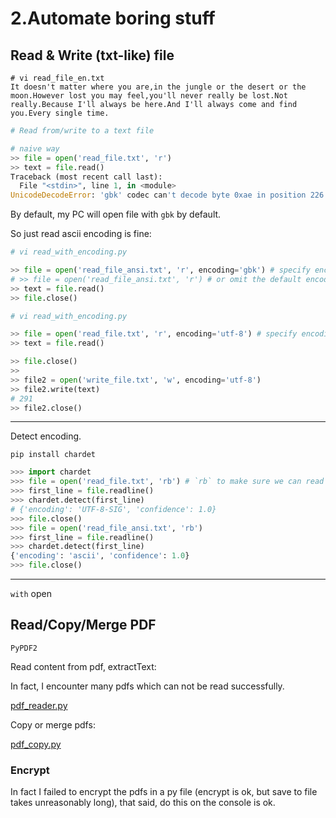 # 2.Automate boring stuff

## Read & Write (txt-like) file

``` vi
# vi read_file_en.txt
It doesn't matter where you are,in the jungle or the desert or the moon.However lost you may feel,you'll never really be lost.Not really.Because I'll always be here.And I'll always come and find you.Every single time.
```



``` python
# Read from/write to a text file

# naive way
>> file = open('read_file.txt', 'r')
>> text = file.read()
Traceback (most recent call last):
  File "<stdin>", line 1, in <module>
UnicodeDecodeError: 'gbk' codec can't decode byte 0xae in position 226: illegal multibyte sequence
```

By default, my PC will open file with `gbk` by default.

So just read ascii encoding is fine:

``` python
# vi read_with_encoding.py

>> file = open('read_file_ansi.txt', 'r', encoding='gbk') # specify encoding
# >> file = open('read_file_ansi.txt', 'r') # or omit the default encoding
>> text = file.read()
>> file.close()
```



``` python
# vi read_with_encoding.py

>> file = open('read_file.txt', 'r', encoding='utf-8') # specify encoding
>> text = file.read()

>> file.close()
>> 
>> file2 = open('write_file.txt', 'w', encoding='utf-8')
>> file2.write(text)
# 291
>> file2.close()
```


---

Detect encoding.

``` vi
pip install chardet
```

``` python
>>> import chardet
>>> file = open('read_file.txt', 'rb') # `rb` to make sure we can read
>>> first_line = file.readline()
>>> chardet.detect(first_line)
# {'encoding': 'UTF-8-SIG', 'confidence': 1.0}
>>> file.close()
>>> file = open('read_file_ansi.txt', 'rb')
>>> first_line = file.readline()
>>> chardet.detect(first_line)
{'encoding': 'ascii', 'confidence': 1.0}
>>> file.close()
```


---

`with` open

## Read/Copy/Merge PDF

`PyPDF2`

Read content from pdf, extractText:

In fact, I encounter many pdfs which can not be read successfully.

[pdf_reader.py](automate_boring_stuff/pdf_reader.py)

Copy or merge pdfs:

[pdf_copy.py](automate_boring_stuff/pdf_copy.py)


### Encrypt

In fact I failed to encrypt the pdfs in a py file (encrypt is ok, but save to file takes unreasonably long), that said, do this on the console is ok.


